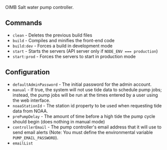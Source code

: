 OIMB Salt water pump controller.

## Commands
* `clean` - Deletes the previous build files
* `build` - Compiles and minifies the front-end code
* `build:dev` - Forces a build in development mode
* `start` - Starts the servers (API server only if `NODE_ENV === production`)
* `start:prod` - Forces the servers to start in production mode

## Configuration
* `defaultAdminPassword` - The initial password for the admin account.
* `manual` - If true, the system will not use tide data to schedule pump jobs; instead, the pump jobs will be run at the times entered by a user using the web interface.
* `noaaStationId` - The station id property to be used when requesting tide data from NOAA.
* `prePumpDelay` - The amount of time before a high tide the pump cycle should begin (does nothing in manual mode)
* `controllerEmail` - The pump controller's email address that it will use to send email alerts (Note: You must define the environmental variable `PUMP_EMAIL_PASSWORD`).
* `emailList`
